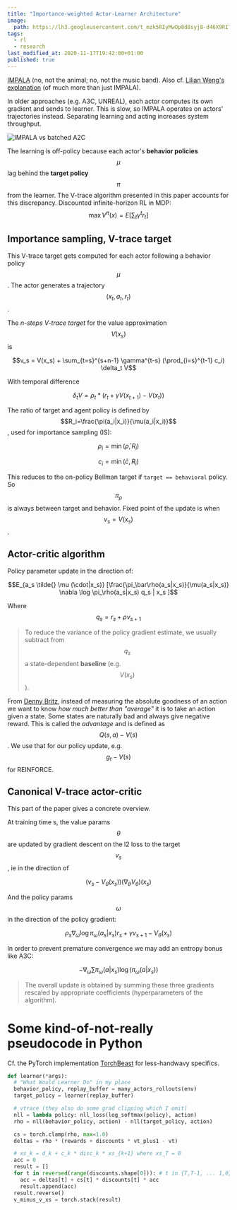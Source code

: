 ```yaml
---
title: "Importance-weighted Actor-Learner Architecture"
image:
  path: https://lh3.googleusercontent.com/t_mzk5RIyMwOp8d8syj8-d46X9RITKqlyroYhtgHsEnoluwDZ6V-zgCop26Ski9Iq_AXUv_YYNU05I_U4PogIfvkPjg3DSFN1Blx1w=w1440-rw-v1
tags:
  - rl
  - research
last_modified_at: 2020-11-17T19:42:00+01:00
published: true
---
```



[IMPALA](https://deepmind.com/research/publications/impala-scalable-distributed-deep-rl-importance-weighted-actor-learner-architectures)
(no, not the animal; no, not the music band).
Also cf. [Lilian Weng's explanation](https://lilianweng.github.io/lil-log/2018/04/08/policy-gradient-algorithms.html#impala)
(of much more than just IMPALA).

In older approaches (e.g. A3C, UNREAL), each actor computes its own gradient and
sends to learner.
This is slow, so IMPALA operates on actors' trajectories instead.
Separating learning and acting increases system throughput.

![IMPALA vs batched A2C](https://lh3.googleusercontent.com/0ckuJ0Pk6xj5qyEEEaUnM4BxOhLpzmDhMf6izLynFP3m3r0Q0Q509haojKNc1YFzw3V7WRGN2nsmKrEIqLkn-efAPrwi0_0GZN3N=w1440-rw-v1)

The learning is off-policy because each actor's **behavior policies** $$\mu$$
lag behind the **target policy** $$\pi$$ from the learner.
The V-trace algorithm presented in this paper accounts for this discrepancy.
Discounted infinite-horizon RL in MDP:
$$\max V^{\pi}(x)=E[\sum_t{\gamma^t r_t}]$$


## Importance sampling, V-trace target

This V-trace target gets computed for each actor following a behavior policy
$$\mu$$. The actor generates a trajectory $$(x_t, a_t, r_t)$$.

The *n-steps V-trace target* for the value approximation $$V(x_s)$$ is

$$v_s = V(x_s) + \sum_{t=s}^{s+n-1} \gamma^{t-s} (\prod_{i=s}^{t-1} c_i)  \delta_t V$$

With temporal difference

$$δ_tV = ρ_t * (r_t + γV(x_{t+1}) − V (x_t))$$

The ratio of target and agent policy is defined by
$$R_i=\frac{\pi(a_i|x_i)}{\mu(a_i|x_i)}$$, used for importance sampling (IS):

$$\rho_i=\min(\bar\rho, R_i)$$

$$c_i=\min(\bar c, R_i)$$

This reduces to the on-policy Bellman target if `target == behavioral` policy.
So $$\pi_\rho$$ is always between target and behavior.
Fixed point of the update is when $$v_s = V(x_s)$$.


## Actor-critic algorithm

Policy parameter update in the direction of:

$$E_{a_s \tilde{} \mu (\cdot|x_s)} [\frac{\pi_\bar\rho(a_s|x_s)}{\mu(a_s|x_s)} \nabla \log \pi_\rho(a_s|x_s) q_s | x_s ]$$

Where $$q_s = r_s + \rho v_{s+1}$$

> To reduce the variance of the policy gradient estimate, we usually subtract
> from $$q_s$$ a state-dependent **baseline** (e.g. $$V(x_s)$$).

From [Denny Britz](https://github.com/dennybritz/reinforcement-learning/blob/b7b4d3d7ac91d5e0f09f50581c7560c59e378fad/PolicyGradient/README.md#L22),
instead of measuring the absolute goodness of an action we want to
know *how much better than "average"* it is to take an action given a state.
Some states are naturally bad and always give negative reward. This is called
the *advantage* and is defined as $$Q(s, a) - V(s)$$. We use that for our policy
update, e.g. $$g_t - V(s)$$ for REINFORCE.


## Canonical V-trace actor-critic

This part of the paper gives a concrete overview.

At training time s, the value params $$\theta$$ are updated by gradient descent
on the l2 loss to the target $$v_s$$, ie in the direction of

$$(v_s − V_\theta(x_s)) (\nabla_\theta V_\theta)(x_s)$$

And the policy params $$\omega$$ in the direction of the policy gradient:

$$\rho_s \nabla_\omega \log \pi_\omega(a_s|x_s) r_s + \gamma v_{s+1} - V_\theta(x_s)$$

In order to prevent premature convergence we may add an entropy bonus like A3C:

$$-\nabla_\omega \sum{\pi_\omega(a|x_s) \log(\pi_\omega(a|x_s))}$$

> The overall update is obtained by summing these three gradients rescaled by
> appropriate coefficients (hyperparameters of the algorithm).


# Some kind-of-not-really pseudocode in Python

Cf. the PyTorch implementation [TorchBeast](https://github.com/facebookresearch/torchbeast/tree/master/torchbeast/core)
for less-handwavy specifics.

```python
def learner(*args):
  # "What Would Learner Do" in my place
  behavior_policy, replay_buffer = many_actors_rollouts(env)
  target_policy = learner(replay_buffer)

  # vtrace (they also do some grad clipping which I omit)
  nll = lambda policy: nll_loss(log_softmax(policy), action)
  rho = nll(behavior_policy, action) - nll(target_policy, action)

  cs = torch.clamp(rho, max=1.0)
  deltas = rho * (rewards + discounts * vt_plus1 - vt)

  # xs_k = d_k + c_k * disc_k * xs_{k+1} where xs_T = 0
  acc = 0
  result = []
  for t in reversed(range(discounts.shape[0])): # t in {T,T-1, ... 1,0}
    acc = deltas[t] + cs[t] * discounts[t] * acc
    result.append(acc)
  result.reverse()
  v_minus_v_xs = torch.stack(result)
```

